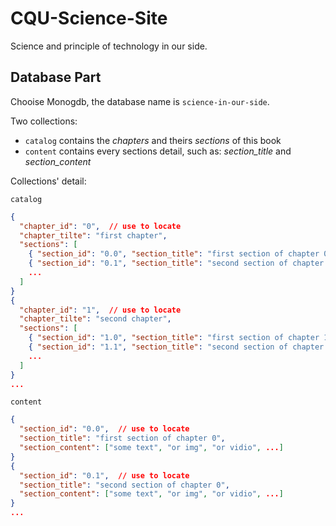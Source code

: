 # CQU-Science-Site
Science and principle of technology in our side.

## Database Part
Chooise Monogdb, the database name is `science-in-our-side`.

Two collections:
+ `catalog` contains the _chapters_ and theirs _sections_ of this book
+ `content` contains every sections detail, such as: _section_title_ and _section_content_

Collections' detail:
    
`catalog`
``` json
{
  "chapter_id": "0",  // use to locate
  "chapter_tilte": "first chapter",
  "sections": [
    { "section_id": "0.0", "section_title": "first section of chapter 0" },
    { "section_id": "0.1", "section_title": "second section of chapter 0" },
    ...
  ]
}
{
  "chapter_id": "1",  // use to locate
  "chapter_tilte": "second chapter",
  "sections": [
    { "section_id": "1.0", "section_title": "first section of chapter 1" },
    { "section_id": "1.1", "section_title": "second section of chapter 1" },
    ...
  ]
}
...
```

`content`
``` json
{
  "section_id": "0.0",  // use to locate
  "section_title": "first section of chapter 0",
  "section_content": ["some text", "or img", "or vidio", ...]
}
{
  "section_id": "0.1",  // use to locate
  "section_title": "second section of chapter 0",
  "section_content": ["some text", "or img", "or vidio", ...]
}
...
```